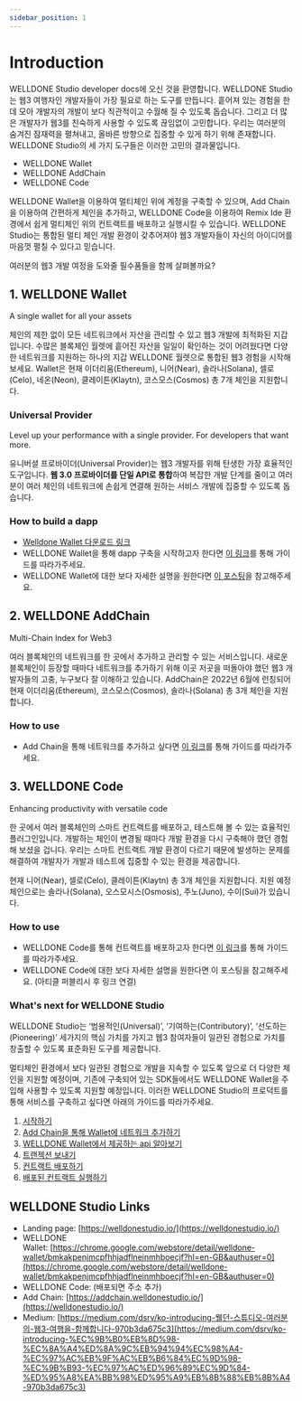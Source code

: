 ```yaml
---
sidebar_position: 1
---
```


# Introduction

WELLDONE Studio developer docs에 오신 것을 환영합니다.  WELLDONE Studio는 웹3 여행자인 개발자들이 가장 필요로 하는 도구를 만듭니다. 흩어져 있는 경험을 한 데 모아 개발자의 개발이 보다 직관적이고 수월해 질 수 있도록 돕습니다. 그리고 더 많은 개발자가 웹3를 친숙하게 사용할 수 있도록 끊임없이 고민합니다. 우리는 여러분의 숨겨진 잠재력을 펼쳐내고, 올바른 방향으로 집중할 수 있게 하기 위해 존재합니다. WELLDONE Studio의 세 가지 도구들은 이러한 고민의 결과물입니다.

- WELLDONE Wallet
- WELLDONE AddChain
- WELLDONE Code

WELLDONE Wallet을 이용하여 멀티체인 위에 계정을 구축할 수 있으며, Add Chain을 이용하여 간편하게 체인을 추가하고, WELLDONE Code을 이용하여 Remix Ide 환경에서 쉽게 멀티체인 위의 컨트랙트를 배포하고 실행시킬 수 있습니다. WELLDONE Studio는 통합된 멀티 체인 개발 환경이 갖추어져야 웹3 개발자들이 자신의 아이디어를 마음껏 펼칠 수 있다고 믿습니다. 

여러분의 웹3 개발 여정을 도와줄 필수품들을 함께 살펴볼까요?

## 1. WELLDONE Wallet
A single wallet for all your assets

체인의 제한 없이 모든 네트워크에서 자산을 관리할 수 있고 웹3 개발에 최적화된 지갑입니다. 수많은 블록체인 월렛에 흩어진 자산을 일일이 확인하는 것이 어려웠다면 다양한 네트워크를 지원하는 하나의 지갑 WELLDONE 월렛으로 통합된 웹3 경험을 시작해보세요. Wallet은 현재 이더리움(Ethereum), 니어(Near), 솔라나(Solana), 셀로(Celo), 네온(Neon), 클레이튼(Klaytn), 코스모스(Cosmos) 총 7개 체인을 지원합니다.

### Universal Provider[](https://master.dihnc19206p60.amplifyapp.com/ko/docs/intro#universal-provider)
Level up your performance with a single provider. For developers that want more.

유니버셜 프로바이더(Universal Provider)는 웹3 개발자를 위해 탄생한 가장 효율적인 도구입니다. **웹 3.0 프로바이더를 단일 API로 통합**하여 복잡한 개발 단계를 줄이고 여러분이 여러 체인의 네트워크에 손쉽게 연결해 원하는 서비스 개발에 집중할 수 있도록 돕습니다.

### How to build a dapp

- [Welldone Wallet 다운로드 링크](https://chrome.google.com/webstore/detail/welldone-wallet/bmkakpenjmcpfhhjadflneinmhboecjf?hl=ko)
- WELLDONE Wallet을 통해 dapp 구축을 시작하고자 한다면 [이 링크](https://master.dihnc19206p60.amplifyapp.com/docs/getting-started)를 통해 가이드를 따라가주세요.
- WELLDONE Wallet에 대한 보다 자세한 설명을 원한다면 [이 포스팅](https://medium.com/dsrv/%EB%A9%80%ED%8B%B0%EC%B2%B4%EC%9D%B8-%EA%B7%B8-%EC%9D%B4%EC%83%81%EC%9D%98-%EA%B2%BD%ED%97%98-%EC%8B%9C%EC%9E%91%EB%B6%80%ED%84%B0-%EB%8B%A4%EB%A5%B4%EA%B2%8C-welldone-%EC%9B%94%EB%A0%9B-%EB%9F%B0%EC%B9%AD-374c9f6890b8)을 참고해주세요.

## 2. WELLDONE AddChain

Multi-Chain Index for Web3

여러 블록체인의 네트워크를 한 곳에서 추가하고 관리할 수 있는 서비스입니다. 새로운 블록체인이 등장할 때마다 네트워크를 추가하기 위해 이곳 저곳을 떠돌아야 했던 웹3 개발자들의 고충, 누구보다 잘 이해하고 있습니다. AddChain은 2022년 6월에 런칭되어 현재 이더리움(Ethereum), 코스모스(Cosmos), 솔라나(Solana) 총 3개 체인을 지원합니다.

### How to use

- Add Chain을 통해 네트워크를 추가하고 싶다면 [이 링크](https://master.dihnc19206p60.amplifyapp.com/ko/docs/add-chain/)를 통해 가이드를 따라가주세요.

## 3. WELLDONE Code

Enhancing productivity with versatile code

한 곳에서 여러 블록체인의 스마트 컨트랙트를 배포하고, 테스트해 볼 수 있는 효율적인 플러그인입니다. 개발하는 체인이 변경될 때마다 개발 환경을 다시 구축해야 했던 경험해 보셨을 겁니다. 우리는 스마트 컨트랙트 개발 환경이 다르기 때문에 발생하는 문제를 해결하여 개발자가 개발과 테스트에 집중할 수 있는 환경을 제공합니다.

현재 니어(Near), 셀로(Celo), 클레이튼(Klaytn) 총 3개 체인을 지원합니다. 지원 예정 체인으로는 솔라나(Solana), 오스모시스(Osmosis), 주노(Juno), 수이(Sui)가 있습니다.

### How to use

- WELLDONE Code를 통해 컨트랙트를 배포하고자 한다면 [이 링크](https://master.dihnc19206p60.amplifyapp.com/ko/docs/category/deploy-and-run)를 통해 가이드를 따라가주세요.
- WELLDONE Code에 대한 보다 자세한 설명을 원한다면 이 포스팅을 참고해주세요. (아티클 퍼블리시 후 링크 연결)

[](https://master.dihnc19206p60.amplifyapp.com/ko/docs/intro#what-problem-is-welldone-wallet-trying-to-solve)

### What's next for WELLDONE Studio[](https://master.dihnc19206p60.amplifyapp.com/ko/docs/intro#whats-next-for-welldone-wallet)

WELLDONE Studio는 ‘범용적인(Universal)’, ‘기여하는(Contributory)’, ‘선도하는(Pioneering)’ 세가지의 핵심 가치를 가지고 웹3 참여자들이 일관된 경험으로 가치를 창출할 수 있도록 표준화된 도구를 제공합니다. 

멀티체인 환경에서 보다 일관된 경험으로 개발을 지속할 수 있도록 앞으로 더 다양한 체인을 지원할 예정이며, 기존에 구축되어 있는 SDK들에서도 WELLDONE Wallet을 주입해 사용할 수 있도록 지원할 예정입니다. 이러한 WELLDONE Studio의 프로덕트를 통해 서비스를 구축하고 싶다면 아래의 가이드를 따라가주세요.

1. [시작하기](https://master.dihnc19206p60.amplifyapp.com/ko/docs/getting-started)
2. [Add Chain을 통해 Wallet에 네트워크 추가하기](https://master.dihnc19206p60.amplifyapp.com/ko/docs/add-chain)
3. [WELLDONE Wallet에서 제공하는 api 알아보기](https://master.dihnc19206p60.amplifyapp.com/ko/docs/category/provider-api)
4. [트랜젝션 보내기](https://master.dihnc19206p60.amplifyapp.com/ko/docs/Sending%20Transactions)
5. [컨트랙트 배포하기](https://master.dihnc19206p60.amplifyapp.com/ko/docs/category/deploy-and-run)
6. [배포된 컨트랙트 실행하기](https://master.dihnc19206p60.amplifyapp.com/ko/docs/Execute-the-Contract)

## WELLDONE Studio Links[](https://master.dihnc19206p60.amplifyapp.com/ko/docs/intro#welldone-links)

- Landing page: [https://welldonestudio.io/](https://welldonestudio.io/)
- WELLDONE Wallet: [https://chrome.google.com/webstore/detail/welldone-wallet/bmkakpenjmcpfhhjadflneinmhboecjf?hl=en-GB&authuser=0](https://chrome.google.com/webstore/detail/welldone-wallet/bmkakpenjmcpfhhjadflneinmhboecjf?hl=en-GB&authuser=0)
- WELLDONE Code: (배포되면 주소 추가)
- Add Chain: [https://addchain.welldonestudio.io/](https://welldonestudio.io/)
- Medium: [https://medium.com/dsrv/ko-introducing-웰던-스튜디오-여러분의-웹3-여행을-함께합니다-970b3da675c3](https://medium.com/dsrv/ko-introducing-%EC%9B%B0%EB%8D%98-%EC%8A%A4%ED%8A%9C%EB%94%94%EC%98%A4-%EC%97%AC%EB%9F%AC%EB%B6%84%EC%9D%98-%EC%9B%B93-%EC%97%AC%ED%96%89%EC%9D%84-%ED%95%A8%EA%BB%98%ED%95%A9%EB%8B%88%EB%8B%A4-970b3da675c3)
